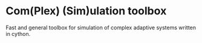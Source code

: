 # Com(Plex) (Sim)ulation toolbox

Fast and general toolbox for simulation of complex adaptive systems written in cython.


